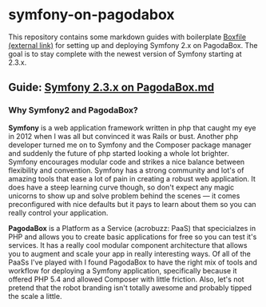 symfony-on-pagodabox
====================

This repository contains some markdown guides with boilerplate [Boxfile (external link)](http://help.pagodabox.com/customer/portal/articles/175475) for setting up and deploying Symfony 2.x on PagodaBox. The goal is to stay complete with the newest version of Symfony starting at 2.3.x.

## Guide: [Symfony 2.3.x on PagodaBox.md](Symfony%202.3.x%20on%20PagodaBox.md)

### Why Symfony2 and PagodaBox?

**Symfony** is a web application framework written in php that caught my eye in 2012 when I was all but convinced it was Rails or bust. Another php developer turned me on to Symfony and the Composer package manager and suddenly the future of php started looking a whole lot brighter. Symfony encourages modular code and strikes a nice balance between flexibility and convention. Symfony has a strong community and lot's of amazing tools that ease a lot of pain in creating a robust web application. It does have a steep learning curve though, so don't expect any magic unicorns to show up and solve problem behind the scenes — it comes preconfigured with nice defaults but it pays to learn about them so you can really control your application.

**PagodaBox** is a Platform as a Service (acrobuzz: PaaS) that specicialzes in PHP and allows you to create basic applications for free so you can test it's services. It has a really cool modular component architecture that allows you to augment and scale your app in really interesting ways. Of all of the PaaSs I've played with I found PagodaBox to have the right mix of tools and workflow for deploying a Symfony application, specifically because it offered PHP 5.4 and allowed Composer with little friction. Also, let's not pretend that the robot branding isn't totally awesome and probably tipped the scale a little.